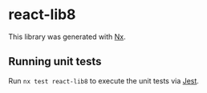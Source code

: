 # react-lib8

This library was generated with [Nx](https://nx.dev).

## Running unit tests

Run `nx test react-lib8` to execute the unit tests via [Jest](https://jestjs.io).
